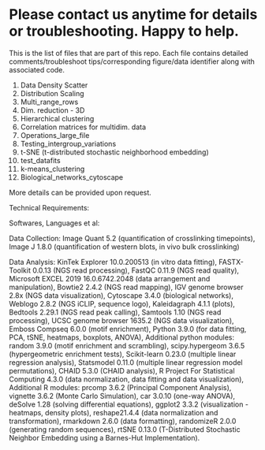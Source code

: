 # Please contact us anytime for details or troubleshooting. Happy to help.



This is the list of files that are part of this repo. Each file contains detailed comments/troubleshoot tips/corresponding figure/data identifier along with associated code.

1. Data Density Scatter
2. Distribution Scaling
3. Multi_range_rows
4. Dim. reduction - 3D
5. Hierarchical clustering
6. Correlation matrices for multidim. data
7. Operations_large_file
8. Testing_intergroup_variations
9. t-SNE (t-distributed stochastic neighborhood embedding)
91. test_datafits
94. k-means_clustering
95. Biological_networks_cytoscape

More details can be provided upon request.

Technical Requirements:

Softwares, Languages et al:

Data Collection: Image Quant 5.2 (quantification of crosslinking timepoints), Image J 1.8.0 (quantification of western blots, in vivo bulk crosslinking)

Data Analysis: KinTek Explorer 10.0.200513 (in vitro data fitting), FASTX-Toolkit 0.0.13 (NGS read processing), FastQC 0.11.9 (NGS read quality),  Microsoft EXCEL 2019 16.0.6742.2048 (data arrangement and manipulation), Bowtie2 2.4.2 (NGS read mapping), IGV genome browser 2.8x (NGS data visualization), Cytoscape 3.4.0 (biological networks), Weblogo 2.8.2 (NGS iCLIP, sequence logo), Kaleidagraph 4.1.1 (plots), Bedtools 2.29.1 (NGS read peak calling), Samtools 1.10 (NGS read processing), UCSC genome browser 1635.2 (NGS data visualization), Emboss Compseq 6.0.0 (motif enrichment), Python 3.9.0 (for data fitting, PCA, tSNE, heatmaps, boxplots, ANOVA), Additional python modules: random 3.9.0  (motif enrichment and scrambling), scipy.hypergeom 3.6.5 (hypergeometric enrichment tests),  Scikit-learn 0.23.0 (multiple linear regression analysis), Statsmodel 0.11.0 (multiple linear regression model permutations), CHAID 5.3.0 (CHAID analysis), R Project For Statistical Computing 4.3.0 (data normalization, data fitting and data visualization), Additional R modules: prcomp 3.6.2 (Principal Component Analysis), vignette 3.6.2 (Monte Carlo Simulation), car 3.0.10 (one-way ANOVA), deSolve 1.28 (solving differential equations), ggplot2 3.3.2 (visualization - heatmaps, density plots), reshape21.4.4 (data normalization and transformation), rmarkdown 2.6.0 (data formatting), randomizeR 2.0.0 (generating random sequences), rtSNE 0.13.0 (T-Distributed Stochastic Neighbor Embedding using a Barnes-Hut Implementation).
